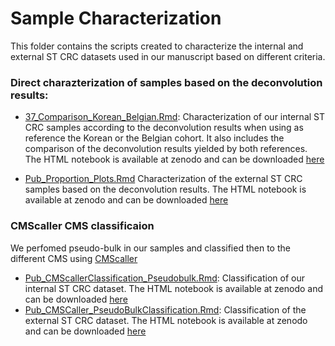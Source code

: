 # Sample Characterization

This folder contains the scripts created to characterize the internal and external ST CRC datasets used in our manuscript based on different criteria.  

### Direct charazterization of samples based on the deconvolution results: 

* [37_Comparison_Korean_Belgian.Rmd](https://github.com/alberto-valdeolivas/ST_CRC_CMS/blob/main/Sample_Characterization/37_Comparison_Korean_Belgian.Rmd): Characterization of our internal ST CRC samples according to the deconvolution results when using as reference the Korean or the Belgian cohort. It also includes the comparison of the deconvolution results yielded by both references. The HTML notebook is available at zenodo and can be downloaded [here](https://zenodo.org/record/7440183/files/37_Comparison_Korean_Belgian.html?download=1)

* [Pub_Proportion_Plots.Rmd](https://github.com/alberto-valdeolivas/ST_CRC_CMS/blob/main/Sample_Characterization/Pub_Proportion_Plots.Rmd) Characterization of the external ST CRC samples based on the deconvolution results. The HTML notebook is available at zenodo and can be downloaded [here](https://zenodo.org/record/7440183/files/Pub_Proportion_Plots.html?download=1)

### CMScaller CMS classificaion

We perfomed pseudo-bulk in our samples and classified then to the different CMS using [CMScaller](https://www.nature.com/articles/s41598-017-16747-x)

* [Pub_CMScallerClassification_Pseudobulk.Rmd](https://github.com/alberto-valdeolivas/ST_CRC_CMS/blob/main/Sample_Characterization/Pub_CMScallerClassification_Pseudobulk.Rmd): Classification of our internal ST CRC dataset. The HTML notebook is available at zenodo and can be downloaded [here](https://zenodo.org/record/7440183/files/Pub_CMScallerClassification_Pseudobulk.html?download=1)
* [Pub_CMSCaller_PseudoBulkClassification.Rmd](https://github.com/alberto-valdeolivas/ST_CRC_CMS/blob/main/Sample_Characterization/Pub_CMSCaller_PseudoBulkClassification.Rmd): Classification of the external ST CRC dataset. The HTML notebook is available at zenodo and can be downloaded [here](https://zenodo.org/record/7440183/files/Pub_CMSCaller_PseudoBulkClassification.html?download=1)

